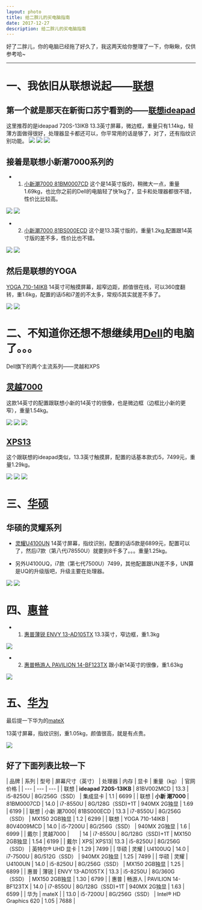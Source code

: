 ```yaml
---
layout: photo
title: 给二胖儿的买电脑指南
date: 2017-12-27
description: 给二胖儿的买电脑指南
---
```


好了二胖儿，你的电脑已经拖了好久了，我这两天给你整理了一下，你瞅瞅，仅供参考哈~

---

# 一、我依旧从联想说起——[联想](https://www.lenovo.com.cn/)

## 第一个就是那天在新街口苏宁看到的——[联想ideapad](https://shop.lenovo.com.cn/product/96786.html)
这里推荐的是ideapad 720S-13IKB
13.3英寸屏幕，微边框，重量只有1.14kg，轻薄方面做得很好，处理器显卡都还可以，你平常用的话是够了，对了，还有指纹识别功能。
![](http://oxt33qs1f.bkt.clouddn.com/ideapad1.png)
![](http://oxt33qs1f.bkt.clouddn.com/ideapad2.png)
![](http://oxt33qs1f.bkt.clouddn.com/ideapad3.png)

## 接着是联想小新潮7000系列的
 - 1. [小新潮7000 81BM0007CD](https://shop.lenovo.com.cn/product/95690.html)
这个是14英寸版的，稍微大一点，重量1.69kg，也比你之前的Dell的电脑轻了快1kg了，显卡和处理器都很不错，性价比比较高。

![](http://oxt33qs1f.bkt.clouddn.com/xiaoxin_14_1.png)
![](http://oxt33qs1f.bkt.clouddn.com/xiaoxin_14_2.png)

 - 2. [小新潮7000 81BS000ECD](https://shop.lenovo.com.cn/product/95411.html)
这个是13.3英寸版的，重量1.2kg,配置跟14英寸版的差不多，性价比也不错。

![](http://oxt33qs1f.bkt.clouddn.com/xiaoxin_13.3_1.png)
![](http://oxt33qs1f.bkt.clouddn.com/xiaoxin_13.3_2.png)

## 然后是联想的YOGA
[YOGA 710-14IKB](https://shop.lenovo.com.cn/product/94604.html)
14英寸可触摸屏幕，超窄边距，颜值很在线，可以360度翻转，重1.6kg，配置的话i5和i7差的不太多，常规i5其实就差不多了。

![](http://oxt33qs1f.bkt.clouddn.com/yoga1.png)
![](http://oxt33qs1f.bkt.clouddn.com/yoga2.png)

# 二、不知道你还想不想继续用[Dell](http://www.dell.com/zh-cn/)的电脑了。。。
Dell旗下的两个主流系列——灵越和XPS

## [灵越7000](http://www.dell.com/zh-cn/shop/%E6%88%B4%E5%B0%94%E7%AC%94%E8%AE%B0%E6%9C%AC%E7%94%B5%E8%84%91/inspiron%E7%81%B5%E8%B6%8A%E7%87%837000-14%E4%B8%89%E8%BE%B9%E5%85%A8%E6%99%AF%E5%BE%AE%E8%BE%B9%E6%A1%86%E8%BD%BB%E8%96%84%E6%9C%AC/spd/inspiron-14-7472-laptop?appliedRefinements=402)
这款14英寸的配置跟联想小新的14英寸的很像，也是微边框（边框比小新的更窄），重量1.54kg。

![](http://oxt33qs1f.bkt.clouddn.com/lingyue1.png)
![](http://oxt33qs1f.bkt.clouddn.com/lingyao2.png)
![](http://oxt33qs1f.bkt.clouddn.com/lingyue3.png)

## [XPS13](http://www.dell.com/zh-cn/shop/%E6%88%B4%E5%B0%94%E7%AC%94%E8%AE%B0%E6%9C%AC%E7%94%B5%E8%84%91/xps-13-133%E8%8B%B1%E5%AF%B8%E5%BE%AE%E8%BE%B9%E6%A1%86-%E8%BD%BB%E8%96%84%E6%9C%AC-%E9%93%B6/spd/xps-13-9360-laptop/xps%2013-9360-d3505s)
这个跟联想的ideapad类似，13.3英寸触摸屏，配置的话基本款式i5，7499元，重量1.29kg。

![](http://oxt33qs1f.bkt.clouddn.com/XPS13_1.png)
![](http://oxt33qs1f.bkt.clouddn.com/XPS13_2.png)
![](http://oxt33qs1f.bkt.clouddn.com/XPS13_3.png)


# 三、[华硕](http://www.asus.com.cn/)
## 华硕的灵耀系列
 - [灵耀U4100UN](http://store.asus.com.cn/product-2324.html#parameters)
 14英寸屏幕，指纹识别，配置的话i5款是6899元，配置可以了，然后i7款（第八代i78550U）就要到8千多了。。。重量1.25kg。
 
 - 另外U4100UQ，i7款（第七代7500U）7499，其他配置跟UN差不多，UN算是UQ的升级版吧，升级主要在处理器。
 
 ![](http://oxt33qs1f.bkt.clouddn.com/lingyao1.png)
 ![](http://oxt33qs1f.bkt.clouddn.com/lingyao2.png)
 
 # 四、[惠普](https://www.hpstore.cn/intel.html)
- 1. [惠普薄锐 ENVY 13-AD105TX](https://www.hpstore.cn/envy-13-ad105tx-1.html)
 13.3英寸，窄边框，重1.3kg
 
 ![](http://oxt33qs1f.bkt.clouddn.com/huipuborui.png)
 
- 2. [惠普畅游人 PAVILION 14-BF123TX](https://www.hpstore.cn/pavilion-14-bf123tx-1.html)
 跟小新14英寸的很像，重1.63kg
 
 ![](http://oxt33qs1f.bkt.clouddn.com/huipuchangyouren.png)
 
 # 五、[华为](https://www.vmall.com/)
最后提一下华为的[mateX](https://www.vmall.com/product/417236260.html#cid=91247)

13英寸屏幕，指纹识别，重1.05kg，颜值很高，就是有点贵。

![](http://oxt33qs1f.bkt.clouddn.com/mateX.png)


## 好了下面列表比较一下

| 品牌 | 系列 | 型号 | 屏幕尺寸（英寸） | 处理器 | 内存 | 显卡 | 重量（kg） | 官网价格 | 
| --- | --- | --- |
| 联想 | **ideapad 720S-13IKB** | 81BV002MCD | 13.3 | i5-8250U | 8G/256G（SSD） | 集成显卡 | 1.1 | 6699 | 
| 联想 | **小新 潮7000** | 81BM0007CD | 14.0 | i7-8550U | 8G/128G（SSD)+1T | 940MX 2G独显 | 1.69 | 6199 | 
| 联想 | 小新 潮7000| 81BS000ECD | 13.3 | i7-8550U | 8G/256G（SSD） | MX150 2GB独显 | 1.2 | 6299 | 
| 联想 | YOGA 710-14IKB | 80V4009MCD | 14.0 | i5-7200U | 8G/256G（SSD） | 940MX 2G独显 | 1.6 | 6999 | 
| 戴尔 | 灵越7000 |       | 14 | i7-8550U | 8G/128G（SSD)+1T | MX150 2GB独显 | 1.54 | 6199 | 
| 戴尔 | XPS| XPS13| 13.3 | i5-8250U | 8G/256G（SSD） | 英特尔® UHD 显卡 | 1.29 | 7499 | 
| 华硕 | 灵耀 | U4100UQ | 14.0 | i7-7500U | 8G/512G（SSD） | 940MX 2G独显 | 1.25 | 7499 | 
| 华硕 | 灵耀 | U4100UN | 14.0 | i5-8250U | 8G/256G（SSD） | MX150 2GB独显 | 1.25 | 6899 | 
| 惠普 | 薄锐 | ENVY 13-AD105TX | 13.3 | i5-8250U | 8G/360G（SSD） | MX150 2GB独显 | 1.30 | 6799 | 
| 惠普 | 畅游人 | PAVILION 14-BF123TX | 14.0 | i7-8550U | 8G/128G（SSD)+1T | 940MX 2G独显 | 1.63 | 6599 | 
| 华为 | mateX |      | 13.0 | i5-7200U | 8G/256G（SSD） | Intel® HD Graphics 620 | 1.05 | 7688 | 



